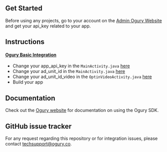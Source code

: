 ## Get Started

Before using any projects, go to your account on the [Admin Ogury Website](https://admin.ogury.co) and get your api_key related to your app.

## Instructions

#### [Ogury Basic Integration](https://github.com/Ogury/Sample-Projects/tree/master/Android/MyApplication)
* Change your app_api_key in the `MainActivity.java` [here](https://github.com/Ogury/Sample-Projects/tree/master/Android/MyApplication/app/src/main/AndroidManifest.xml#L25)
* Change your ad_unit_id in the `MainActivity.java` [here](https://github.com/Ogury/Sample-Projects/tree/master/Android/MyApplication/app/src/main/AndroidManifest.xml#L25)
* Change your ad_unit_id_video in the `OptinVideoActivity.java` [here](https://github.com/Ogury/Sample-Projects/tree/master/Android/MyApplication/app/src/main/AndroidManifest.xml#L25)
* Build your app

## Documentation

Check out the [Ogury website](https://admin.ogury.co) for documentation on using the Ogury SDK.

## GitHub issue tracker

For any request regarding this repository or for integration issues, please contact techsupport@ogury.co.

